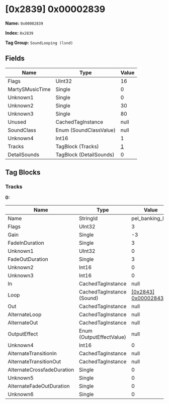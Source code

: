 # [0x2839] 0x00002839

**Name:** ```0x00002839```

**Index:** ```0x2839```

**Tag Group:** ```SoundLooping (lsnd)```

## Fields

Name	| Type	| Value
---	|---	|---	|
Flags	|UInt32	|16
MartySMusicTime	|Single	|0
Unknown1	|Single	|0
Unknown2	|Single	|30
Unknown3	|Single	|80
Unused	|CachedTagInstance	|null
SoundClass	|Enum (SoundClassValue)	|null
Unknown4	|Int16	|1
Tracks	|TagBlock (Tracks)	|[1](#tracks)
DetailSounds	|TagBlock (DetailSounds)	|0


## Tag Blocks

### Tracks

**0:**

Name	| Type	| Value
---	|---	|---	|
Name	|StringId	|pel_banking_left
Flags	|UInt32	|3
Gain	|Single	|-3
FadeInDuration	|Single	|3
Unknown1	|UInt32	|0
FadeOutDuration	|Single	|3
Unknown2	|Int16	|0
Unknown3	|Int16	|0
In	|CachedTagInstance	|null
Loop	|CachedTagInstance (Sound)	|[[0x2843] 0x00002843](../Sound/2843.md)
Out	|CachedTagInstance	|null
AlternateLoop	|CachedTagInstance	|null
AlternateOut	|CachedTagInstance	|null
OutputEffect	|Enum (OutputEffectValue)	|null
Unknown4	|Int16	|0
AlternateTransitionIn	|CachedTagInstance	|null
AlternateTransitionOut	|CachedTagInstance	|null
AlternateCrossfadeDuration	|Single	|0
Unknown5	|Single	|0
AlternateFadeOutDuration	|Single	|0
Unknown6	|Single	|0



